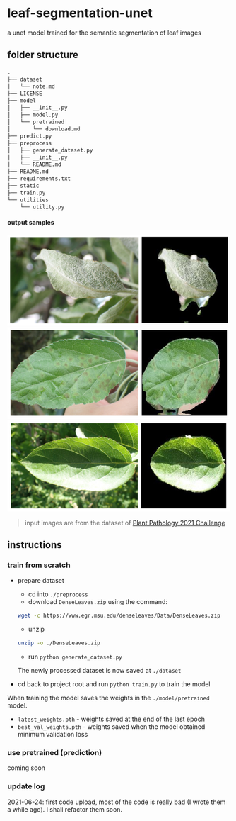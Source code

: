 # leaf-segmentation-unet
a unet model trained for the semantic segmentation of leaf images



## folder structure

```
.
├── dataset
│   └── note.md
├── LICENSE
├── model
│   ├── __init__.py
│   ├── model.py
│   └── pretrained
│       └── download.md
├── predict.py
├── preprocess
│   ├── generate_dataset.py
│   ├── __init__.py
│   └── README.md
├── README.md
├── requirements.txt
├── static
├── train.py
└── utilities
    └── utility.py
```
#### output samples
![1](static/1.png)
![2](static/2.png)
![3](static/3.jpg)
> input images are from the dataset of [Plant Pathology 2021 Challenge](https://www.kaggle.com/c/plant-pathology-2021-fgvc8)


## instructions

### train from scratch

* prepare dataset
    * cd into `./preprocess`
    * download `DenseLeaves.zip` using the command:
    ```bash
    wget -c https://www.egr.msu.edu/denseleaves/Data/DenseLeaves.zip
    ```
    * unzip
    ```bash
    unzip -o ./DenseLeaves.zip
    ```
    * run `python generate_dataset.py`

    The newly processed dataset is now saved at `./dataset`

* cd back to project root and run `python train.py` to train the model

When training the model saves the weights in the `./model/pretrained` model.
* `latest_weights.pth` - weights saved at the end of the last epoch
* `best_val_weights.pth` - weights saved when the model obtained minimum validation loss

### use pretrained (prediction)

coming soon

### update log
2021-06-24: first code upload, most of the code is really bad (I wrote them a while ago). I shall refactor them soon.
